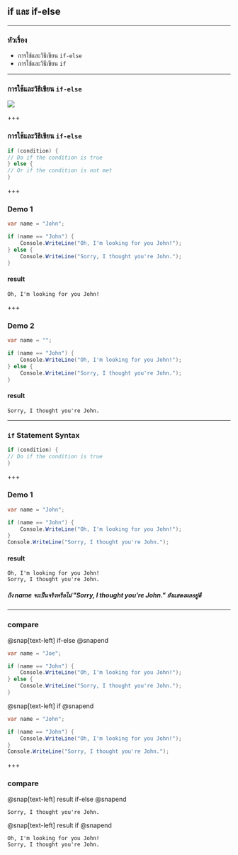 ## if และ if-else

---

### หัวเรื่อง

- การใช้และวิธีเขียน `if-else`
- การใช้และวิธีเขียน `if`

---

### การใช้และวิธีเขียน `if-else`

![](https://scontent.fbkk12-2.fna.fbcdn.net/v/t1.15752-9/80364338_468173750506209_4044486942190993408_n.png?_nc_cat=104&_nc_eui2=AeHUH_RVHYxXhQ7Fs8s5-t9pSlA3Hk5W0_4xKaPHPjzWD6Vm1iijkcVtVhLTW362vZuyJjkHXr5hVc7t90K7HirwERHulUXtowGBktE5su5vDw&_nc_oc=AQm5k4TreAzPqL1RkfHHycyZdlq-L7UUmsuoiBGyR0g_5hlmcM78HOwfzecn0ozSQs8&_nc_ht=scontent.fbkk12-2.fna&oh=9082c1d02458b519a472c5e2a7cd04df&oe=5EA9E437)

+++

### การใช้และวิธีเขียน `if-else`

```csharp
if (condition) {
// Do if the condition is true
} else {
// Or if the condition is not met
}
```

+++

### Demo 1

```csharp
var name = "John";

if (name == "John") {
	Console.WriteLine("Oh, I'm looking for you John!");
} else {
	Console.WriteLine("Sorry, I thought you're John.");
}
```

#### result

```text
Oh, I'm looking for you John!
```

+++

### Demo 2

```csharp
var name = "";

if (name == "John") {
	Console.WriteLine("Oh, I'm looking for you John!");
} else {
	Console.WriteLine("Sorry, I thought you're John.");
}
```

#### result

```text
Sorry, I thought you're John.
```

---

### `if` Statement Syntax

```csharp
if (condition) {
// Do if the condition is true
}
```

+++

### Demo 1

```csharp
var name = "John";

if (name == "John") {
	Console.WriteLine("Oh, I'm looking for you John!");
}
Console.WriteLine("Sorry, I thought you're John.");
```

#### result

```text
Oh, I'm looking for you John!
Sorry, I thought you're John.
```

##### ถึง name จะเป็นจริงหรือไม่ _"Sorry, I thought you're John."_ ยังแสดงผลอยู่ดี

---

### compare

@snap[text-left]
if-else
@snapend

```csharp
var name = "Joe";

if (name == "John") {
	Console.WriteLine("Oh, I'm looking for you John!");
} else {
	Console.WriteLine("Sorry, I thought you're John.");
}
```

@snap[text-left]
if
@snapend

```csharp
var name = "John";

if (name == "John") {
	Console.WriteLine("Oh, I'm looking for you John!");
}
Console.WriteLine("Sorry, I thought you're John.");
```

+++

### compare

@snap[text-left]
result if-else
@snapend

```text
Sorry, I thought you're John.
```

@snap[text-left]
result if
@snapend

```text
Oh, I'm looking for you John!
Sorry, I thought you're John.
```
